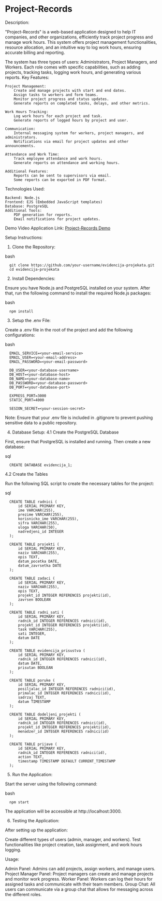 # Project-Records
Description:

"Project-Records" is a web-based application designed to help IT companies, and other organizations, efficiently track project progress and manage work hours. This system offers project management functionalities, resource allocation, and an intuitive way to log work hours, ensuring accurate billing and reporting.

The system has three types of users: Administrators, Project Managers, and Workers. Each role comes with specific capabilities, such as adding projects, tracking tasks, logging work hours, and generating various reports.
Key Features:

    Project Management:
        Create and manage projects with start and end dates.
        Assign tasks to workers and form teams.
        Monitor project progress and status updates.
        Generate reports on completed tasks, delays, and other metrics.

    Work Hours Tracking:
        Log work hours for each project and task.
        Generate reports of logged hours by project and user.

    Communication:
        Internal messaging system for workers, project managers, and administrators.
        Notifications via email for project updates and other announcements.

    Attendance and Work Time:
        Track employee attendance and work hours.
        Generate reports on attendance and working hours.

    Additional Features:
        Reports can be sent to supervisors via email.
        Some reports can be exported in PDF format.

Technologies Used:

    Backend: Node.js
    Frontend: EJS (Embedded JavaScript templates)
    Database: PostgreSQL
    Additional Tools:
        PDF generation for reports.
        Email notifications for project updates.

Demo Video Application Link:
[Project-Records Demo](https://youtu.be/Rb8raOZi6J8)

Setup Instructions:
1. Clone the Repository:

bash

      git clone https://github.com/your-username/evidencija-projekata.git
      cd evidencija-projekata

2. Install Dependencies:

Ensure you have Node.js and PostgreSQL installed on your system. After that, run the following command to install the required Node.js packages:

bash

      npm install

3. Setup the .env File:

Create a .env file in the root of the project and add the following configurations:

bash

      EMAIL_SERVICE=<your-email-service>
      EMAIL_USER=<your-email-address>
      EMAIL_PASSWORD=<your-email-password>
      
      DB_USER=<your-database-username>
      DB_HOST=<your-database-host>
      DB_NAME=<your-database-name>
      DB_PASSWORD=<your-database-password>
      DB_PORT=<your-database-port>
      
      EXPRESS_PORT=3000
      STATIC_PORT=4000
      
      SESION_SECRET=<your-session-secret>

Note: Ensure that your .env file is included in .gitignore to prevent pushing sensitive data to a public repository.

4. Database Setup:
4.1 Create the PostgreSQL Database

First, ensure that PostgreSQL is installed and running. Then create a new database:

sql

      CREATE DATABASE evidencija_1;

4.2 Create the Tables

Run the following SQL script to create the necessary tables for the project:

sql

      CREATE TABLE radnici (
          id SERIAL PRIMARY KEY,
          ime VARCHAR(255),
          prezime VARCHAR(255),
          korisnicko_ime VARCHAR(255),
          sifra VARCHAR(255),
          uloga VARCHAR(50),
          nadredjeni_id INTEGER
      );
      
      CREATE TABLE projekti (
          id SERIAL PRIMARY KEY,
          naziv VARCHAR(255),
          opis TEXT,
          datum_pocetka DATE,
          datum_zavrsetka DATE
      );
      
      CREATE TABLE zadaci (
          id SERIAL PRIMARY KEY,
          naziv VARCHAR(255),
          opis TEXT,
          projekt_id INTEGER REFERENCES projekti(id),
          zavrsen BOOLEAN
      );
      
      CREATE TABLE radni_sati (
          id SERIAL PRIMARY KEY,
          radnik_id INTEGER REFERENCES radnici(id),
          projekt_id INTEGER REFERENCES projekti(id),
          task VARCHAR(255),
          sati INTEGER,
          datum DATE
      );
      
      CREATE TABLE evidencija_prisustva (
          id SERIAL PRIMARY KEY,
          radnik_id INTEGER REFERENCES radnici(id),
          datum DATE,
          prisutan BOOLEAN
      );
      
      CREATE TABLE poruke (
          id SERIAL PRIMARY KEY,
          posiljalac_id INTEGER REFERENCES radnici(id),
          primalac_id INTEGER REFERENCES radnici(id),
          sadrzaj TEXT,
          datum TIMESTAMP
      );
      
      CREATE TABLE dodeljeni_projekti (
          id SERIAL PRIMARY KEY,
          radnik_id INTEGER REFERENCES radnici(id),
          projekt_id INTEGER REFERENCES projekti(id),
          menadzer_id INTEGER REFERENCES radnici(id)
      );
      
      CREATE TABLE prijave (
          id SERIAL PRIMARY KEY,
          radnik_id INTEGER REFERENCES radnici(id),
          action TEXT,
          timestamp TIMESTAMP DEFAULT CURRENT_TIMESTAMP
      );

5. Run the Application:

Start the server using the following command:

bash

      npm start

The application will be accessible at http://localhost:3000.

6. Testing the Application:

After setting up the application:

Create different types of users (admin, manager, and workers).
Test functionalities like project creation, task assignment, and work hours logging.

Usage:

Admin Panel: Admins can add projects, assign workers, and manage users.
Project Manager Panel: Project managers can create and manage projects and monitor work progress.
Worker Panel: Workers can log their hours for assigned tasks and communicate with their team members.
Group Chat: All users can communicate via a group chat that allows for messaging across the different roles.
